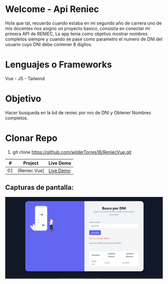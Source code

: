 # Welcome - Api Reniec 
Hola que tal, recuerdo cuando estaba en mi segundo año de carrera uno de mis docentes nos asigno un proyecto basico, consistia en conectar mi primera API de RENIEC, La app tenia como objetivo mostrar nombres completos siempre y cuando se pase como parametro el numero de DNI del usuario cuyo DNI debe contener 8 digitos. 

# Lenguajes o Frameworks 
Vue - JS - Tailwind 

# Objetivo 
Hacer busqueda en la bd de reniec por nro de DNI y Obtener Nombres completos.

# Clonar Repo

1) git clone https://github.com/wilderTorres18/ReniecVue.git


|  #  | Project                                                                                                                     | Live Demo                                                                         |
| :-: | --------------------------------------------------------------------------------------------------------------------------- | --------------------------------------------------------------------------------- |
| 01  | [Reniec Vue]                                                                                                                | [Live Demo](https://reniec-vue-git-master-wilder-s-projects.vercel.app/)               |

## Capturas de pantalla:

![Captura de pantalla 1](src/img/screenshot.png)


